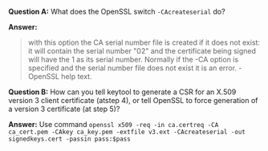 **Question A:** What does the OpenSSL switch `-CAcreateserial` do? 

**Answer:**
>with this option the CA serial number file is created if it does not exist: it
>will contain the serial number "02" and the certificate being signed will have
>the 1 as its serial number. Normally if the -CA option is specified and the
>serial number file does not exist it is an error. - OpenSSL help text.

**Question B:** How can you tell keytool to generate a CSR for an X.509 version 3 client certificate (atstep 4), or tell OpenSSL to force generation of a version 3 certificate (at step 5)?

**Answer:**
Use command `openssl x509 -req -in ca.certreq -CA ca_cert.pem -CAkey ca_key.pem -extfile v3.ext -CAcreateserial -out signedkeys.cert -passin pass:$pass`
